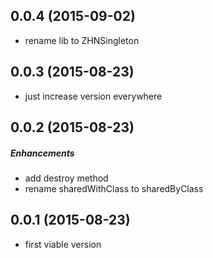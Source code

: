## 0.0.4 (2015-09-02)
- rename lib to ZHNSingleton

## 0.0.3 (2015-08-23)
- just increase version everywhere

## 0.0.2 (2015-08-23)

##### Enhancements
- add destroy method
- rename sharedWithClass to sharedByClass

## 0.0.1 (2015-08-23)
- first viable version
